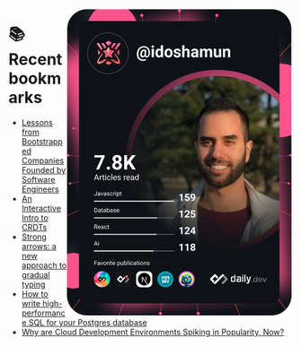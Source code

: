 <a href="https://app.daily.dev/idoshamun"><img src="https://raw.githubusercontent.com/idoshamun/idoshamun/devcard/devcard.svg" align='right' width="400" alt="Ido Shamun's Dev Card"/></a>

# 📚 Recent bookmarks
<!-- BOOKMARKS:START -->
- [Lessons from Bootstrapped Companies Founded by Software Engineers](https://app.daily.dev/posts/LJH7IHlv1?utm_source=rss&utm_medium=bookmarks&utm_campaign=28849d86070e4c099c877ab6837c61f0)
- [An Interactive Intro to CRDTs](https://app.daily.dev/posts/Y8AoOUafP?utm_source=rss&utm_medium=bookmarks&utm_campaign=28849d86070e4c099c877ab6837c61f0)
- [Strong arrows: a new approach to gradual typing](https://app.daily.dev/posts/KAyVU1ws5?utm_source=rss&utm_medium=bookmarks&utm_campaign=28849d86070e4c099c877ab6837c61f0)
- [How to write high-performance SQL for your Postgres database](https://app.daily.dev/posts/Dgo8wTIpe?utm_source=rss&utm_medium=bookmarks&utm_campaign=28849d86070e4c099c877ab6837c61f0)
- [Why are Cloud Development Environments Spiking in Popularity, Now?](https://app.daily.dev/posts/G8TQSmXkt?utm_source=rss&utm_medium=bookmarks&utm_campaign=28849d86070e4c099c877ab6837c61f0)
<!-- BOOKMARKS:END -->
